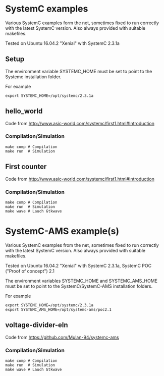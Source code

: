 # SystemC examples

Various SystemC examples form the net, sometimes fixed to run correctly with the latest SystemC version.
Also always provided with suitable makefiles.

Tested on Ubuntu 16.04.2  "Xenial" with SystemC 2.3.1a

## Setup

The environment variable SYSTEMC_HOME must be set to point to the Systemc installation folder.

For example

```
export SYSTEMC_HOME=/opt/systemc/2.3.1a

```



##  hello_world

Code from http://www.asic-world.com/systemc/first1.html#Introduction

### Compilation/Simulation

```
make comp # Compilation
make run  # Simulation
```


## First counter


Code from http://www.asic-world.com/systemc/first1.html#Introduction


### Compilation/Simulation

```
make comp # Compilation
make run  # Simulation
make wave # Lauch Gtkwave
```



# SystemC-AMS example(s)

Various SystemC examples from the net, sometimes fixed to run correctly with the latest SystemC version.
Also always provided with suitable makefiles.

Tested on Ubuntu 16.04.2  "Xenial" with SystemC 2.3.1a, SystemC POC ("Proof of concept") 2.1


The environment variables SYSTEMC_HOME and SYSTEMC_AMS_HOME must be set to point to the SystemC/SystemC-AMS installation folders.

For example

```
export SYSTEMC_HOME=/opt/systemc/2.3.1a
export SYSTEMC_AMS_HOME=/opt/systemc-ams/poc2.1

```


## voltage-divider-eln

Code from https://github.com/Mulan-94/systemc-ams

### Compilation/Simulation

```
make comp # Compilation
make run  # Simulation
make wave # Lauch Gtkwave
```

